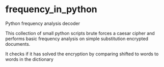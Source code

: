 # frequency_in_python
Python frequency analysis decoder

This collection of small python scripts brute forces a caesar cipher and performs basic frequency analysis on simple substitution encrypted documents. 

It checks if it has solved the encryption by comparing shifted to words to words in the dictionary
